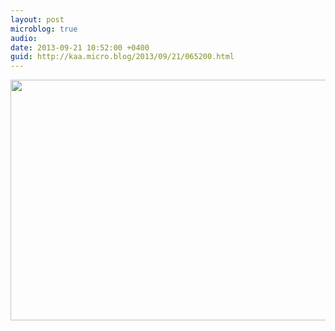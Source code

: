```yaml
---
layout: post
microblog: true
audio: 
date: 2013-09-21 10:52:00 +0400
guid: http://kaa.micro.blog/2013/09/21/065200.html
---
```

<img src="https://micro.kaa.bz/uploads/2018/4605d54eeb.jpg" alt="" width="840" height="385" class="alignnone size-full wp-image-1010" />
